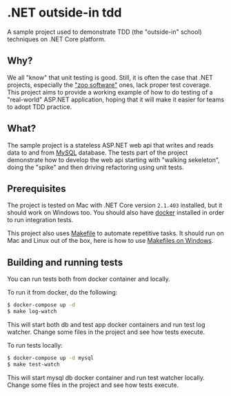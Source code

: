 # .NET outside-in tdd  
A sample project used to demonstrate TDD (the "outside-in" school) techniques on .NET Core platform.

## Why?
We all "know" that unit testing is good. Still, it is often the case that .NET projects, especially the ["zoo software"](http://blog.ploeh.dk/2012/12/18/RangersandZookeepers/) ones, lack proper test coverage. This project aims to provide a working example of how to do testing of a "real-world" ASP.NET application, hoping that it will make it easier for teams to adopt TDD practice.

## What?
The sample project is a stateless ASP.NET web api that writes and reads data to and from [MySQL](https://www.mysql.com/) database. The tests part of the project demonstrate how to develop the web api starting with "walking sekeleton", doing the "spike" and then driving refactoring using unit tests. 

## Prerequisites 
The project is tested on Mac with .NET Core version `2.1.403` installed, but it should work on Windows too. You should also have [docker](https://www.docker.com/get-started) installed in order to run integration tests. 

This project also uses [Makefile](https://www.gnu.org/software/make/manual/html_node/Introduction.html) to automate repetitive tasks. It should run on Mac and Linux out of the box, here is how to use [Makefiles on Windows](https://stackoverflow.com/a/17158442/4910910).  

## Building and running tests
You can run tests both from docker container and locally.

To run it from docker, do the following:
```bash
$ docker-compose up -d
$ make log-watch
```
This will start both db and test app docker containers and run test log watcher. Change some files in the project and see how tests execute.

To run tests locally:
```bash
$ docker-compose up -d mysql
$ make test-watch
```
This will start mysql db docker container and run test watcher locally. Change some files in the project and see how tests execute.

